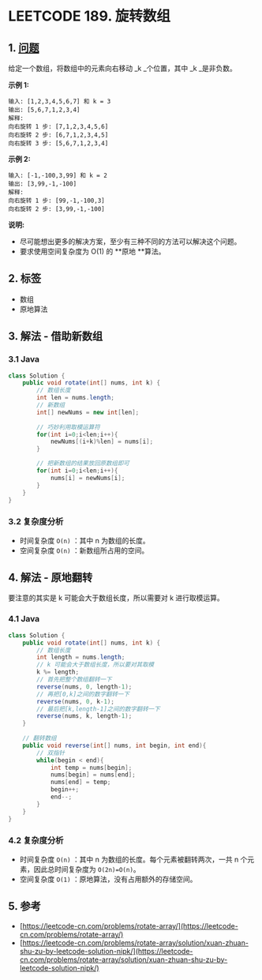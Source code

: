 # LEETCODE 189. 旋转数组

## 1. [问题](https://leetcode-cn.com/problems/rotate-array/)

给定一个数组，将数组中的元素向右移动 _k _个位置，其中 _k _是非负数。

**示例 1:**

```
输入: [1,2,3,4,5,6,7] 和 k = 3
输出: [5,6,7,1,2,3,4]
解释:
向右旋转 1 步: [7,1,2,3,4,5,6]
向右旋转 2 步: [6,7,1,2,3,4,5]
向右旋转 3 步: [5,6,7,1,2,3,4]
```

**示例 2:**

```
输入: [-1,-100,3,99] 和 k = 2
输出: [3,99,-1,-100]
解释: 
向右旋转 1 步: [99,-1,-100,3]
向右旋转 2 步: [3,99,-1,-100]
```

**说明:**

* 尽可能想出更多的解决方案，至少有三种不同的方法可以解决这个问题。
* 要求使用空间复杂度为 O(1) 的 **原地 **算法。

## 2. 标签

* 数组
* 原地算法

## 3. 解法 - 借助新数组

### 3.1 Java

```java
class Solution {
    public void rotate(int[] nums, int k) {
        // 数组长度
        int len = nums.length;
        // 新数组
        int[] newNums = new int[len];
        
        // 巧妙利用取模运算符
        for(int i=0;i<len;i++){
            newNums[(i+k)%len] = nums[i];
        }

        // 把新数组的结果放回原数组即可
        for(int i=0;i<len;i++){
            nums[i] = newNums[i];
        }
    }
}
```

### 3.2 复杂度分析

* 时间复杂度 `O(n)` ：其中 n 为数组的长度。
* 空间复杂度 `O(n)` ：新数组所占用的空间。

## 4. 解法 - 原地翻转

要注意的其实是 k 可能会大于数组长度，所以需要对 k 进行取模运算。

### 4.1 Java

```java
class Solution {
    public void rotate(int[] nums, int k) {
        // 数组长度
        int length = nums.length;
        // k 可能会大于数组长度，所以要对其取模
        k %= length;
        // 首先把整个数组翻转一下
        reverse(nums, 0, length-1);
        // 再把[0,k]之间的数字翻转一下
        reverse(nums, 0, k-1);
        // 最后把[k,length-1]之间的数字翻转一下
        reverse(nums, k, length-1);
    }
    
    // 翻转数组
    public void reverse(int[] nums, int begin, int end){
        // 双指针
        while(begin < end){
            int temp = nums[begin];
            nums[begin] = nums[end];
            nums[end] = temp;
            begin++;
            end--;
        }
    }
}

```

### 4.2 复杂度分析

* 时间复杂度 `O(n)` ：其中 n 为数组的长度。每个元素被翻转两次，一共 n 个元素，因此总时间复杂度为 `O(2n)=O(n)`。
* 空间复杂度 `O(1)` ：原地算法，没有占用额外的存储空间。

## 5. 参考

* [https://leetcode-cn.com/problems/rotate-array/](https://leetcode-cn.com/problems/rotate-array/)
* [https://leetcode-cn.com/problems/rotate-array/solution/xuan-zhuan-shu-zu-by-leetcode-solution-nipk/](https://leetcode-cn.com/problems/rotate-array/solution/xuan-zhuan-shu-zu-by-leetcode-solution-nipk/)
